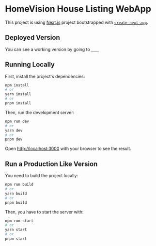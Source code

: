 # HomeVision House Listing WebApp

This project is using [Next.js](https://nextjs.org) project bootstrapped with [`create-next-app`](https://nextjs.org/docs/app/api-reference/cli/create-next-app).

## Deployed Version

You can see a working version by going to ____

## Running Locally

First, install the project's dependencies:

```bash
npm install
# or
yarn install
# or
pnpm install
```

Then, run the development server:

```bash
npm run dev
# or
yarn dev
# or
pnpm dev
```

Open [http://localhost:3000](http://localhost:3000) with your browser to see the result.

## Run a Production Like Version

You need to build the project locally:

```bash
npm run build
# or
yarn build
# or
pnpm build
```

Then, you have to start the server with:

```bash
npm run start
# or
yarn start
# or
pnpm start
```

